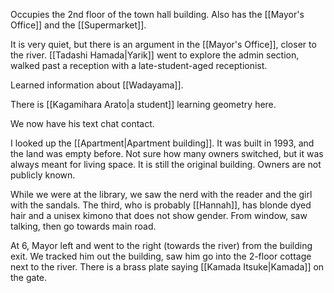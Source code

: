 Occupies the 2nd floor of the town hall building.
Also has the [[Mayor's Office]] and the [[Supermarket]].

It is very quiet, but there is an argument in the [[Mayor's Office]], closer to the river. 
[[Tadashi Hamada|Yarik]] went to explore the admin section, walked past a reception with a late-student-aged receptionist.

Learned information about [[Wadayama]].

There is [[Kagamihara Arato|a student]] learning geometry here.


We now have his text chat contact.

I looked up the [[Apartment|Apartment building]]. It was built in 1993, and the land was empty before. Not sure how many owners switched, but it was always meant for living space.
It is still the original building. Owners are not publicly known.


While we were at the library, we saw the nerd with the reader and the girl with the sandals. The third, who is probably [[Hannah]], has blonde dyed hair and a unisex kimono that does not show gender. From window, saw talking, then go towards main road.

At 6, Mayor left and went to the right (towards the river) from the building exit.
We tracked him out the building, saw him go into the 2-floor cottage next to the river.
There is a brass plate saying [[Kamada Itsuke|Kamada]] on the gate.